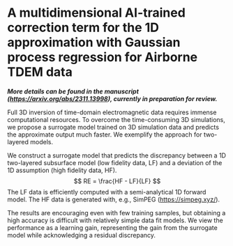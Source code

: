 # A multidimensional AI-trained correction term for the 1D approximation with Gaussian process regression for Airborne TDEM data

**_More details can be found in the manuscript (https://arxiv.org/abs/2311.13998), currently in preparation for review._**

Full 3D inversion of time-domain electromagnetic data requires immense computational resources. To overcome the time-consuming 3D simulations, we propose a surrogate model trained on 3D simulation data and predicts the approximate output much faster. We exemplify the approach for two-layered models.

We construct a surrogate model that predicts the discrepancy between a 1D two-layered subsurface model (low fidelity data, LF) and a deviation of the 1D assumption (high fidelity data, HF).
$$ RE = \frac{HF - LF}{LF} $$
The LF data is efficiently computed with a semi-analytical 1D forward model. The HF data is generated with, e.g., SimPEG (https://simpeg.xyz/).

The results are encouraging even with few training samples, but obtaining a high accuracy is difficult with relatively simple data fit models. We view the performance as a learning gain, representing the gain from the surrogate model while acknowledging a residual discrepancy. 

